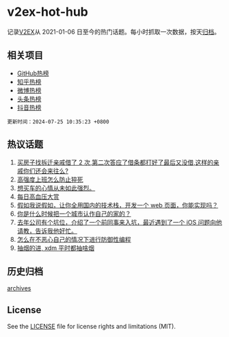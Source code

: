 # v2ex-hot-hub

 记录[V2EX](https://www.v2ex.com/)从 2021-01-06 日至今的热门话题。每小时抓取一次数据，按天[归档](archives)。
 
 ## 相关项目

- [GitHub热榜](https://github.com/lonnyzhang423/github-hot-hub)
- [知乎热榜](https://github.com/lonnyzhang423/zhihu-hot-hub)
- [微博热榜](https://github.com/lonnyzhang423/weibo-hot-hub)
- [头条热榜](https://github.com/lonnyzhang423/toutiao-hot-hub)
- [抖音热榜](https://github.com/lonnyzhang423/douyin-hot-hub)


 `更新时间：2024-07-25 10:35:23 +0800`

## 热议话题

1. [买房子找拆迁亲戚借了 2 次,第二次答应了借条都打好了最后又没借,这样的亲戚你们还会来往么?](https://www.v2ex.com/t/1059724)
1. [高强度上班怎么防止猝死](https://www.v2ex.com/t/1059663)
1. [想买车的心情从未如此强烈。](https://www.v2ex.com/t/1059802)
1. [每日高血压大赏](https://www.v2ex.com/t/1059652)
1. [假如我说假如，让你全用国内的技术栈，开发一个 web 页面，你能实现吗？](https://www.v2ex.com/t/1059754)
1. [你是什么时候把一个城市认作自己的家的？](https://www.v2ex.com/t/1059771)
1. [去年公司有个坑位，介绍了一个前同事来入坑，最近遇到了一个 iOS 问题向他请教，告诉我他好忙。](https://www.v2ex.com/t/1059706)
1. [怎么在不恶心自己的情况下进行防御性编程](https://www.v2ex.com/t/1059747)
1. [抽烟的进, xdm 平时都抽啥烟](https://www.v2ex.com/t/1059875)

## 历史归档

[archives](archives)

## License

See the [LICENSE](LICENSE) file for license rights and limitations (MIT).
